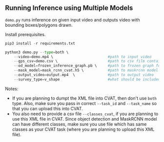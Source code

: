## Running Inference using Multiple Models

`demo.py` runs inference on given input video and outputs video with bounding boxes/polygons drawn.

Install prerequisites.
```python
pip3 install -r requirements.txt
```

```python
python3 demo.py --type=both \ 
    --video=demo.mp4 \                         #path to input video
    --gps_csv=demo.csv \                       #path to csv file containing gps data
    --od_model=frozen_inference_graph.pb \     #path to frozen graph for object detection
    --mask_model=mask_rcnn_cvat.h5 \           #path to maskrcnn model
    --output_video=output.mp4  \               #path to output video
    --survey_type=v_shape                      #what should be included in the outputted geojson file
```

Notes:

- If you are planning to dumpt the XML file into CVAT, then don't use `both` type. Also, make sure you pass in correct `--task_id` and `--task_name` so that you can upload this into CVAT.
- You also need to provide a csv file `--classes_cvat`, if you are planning to use this XML file in CVAT. Since object detection and MaskRCNN model can have different classes, make sure you use file which has same classes as your CVAT task (where you are planning to upload this XML file).